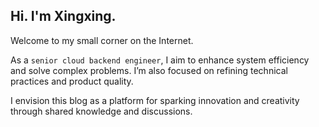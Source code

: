 ## Hi. I'm Xingxing. 

Welcome to my small corner on the Internet.

As a `senior cloud backend engineer`, I aim to enhance system efficiency and solve complex problems. I’m also focused on refining technical practices and product quality.

I envision this blog as a platform for sparking innovation and creativity through shared knowledge and discussions.





<h2></h2>

<!--### Languages

![JAVA](https://img.shields.io/badge/languages-JAVA-brightgreen)  

### Frameworks
![Spring](https://img.shields.io/badge/BACK--END-Spring-yellowgreen) 
![SpringBoot](https://img.shields.io/badge/BACK--END-SpringBoot-yellowgreen)
![SpringCloud](https://img.shields.io/badge/BACK--END-SpringCloud-yellowgreen)
![MyBatis](https://img.shields.io/badge/BACK--END-MyBatis-yellowgreen)
![Hibernate](https://img.shields.io/badge/BACK--END-Hibernate-yellowgreen)


![JavaScript](https://img.shields.io/badge/FRONT--END-JavaScript-blue) 
![jQuery](https://img.shields.io/badge/FRONT--END-jQuery-blue) 
![Ajax](https://img.shields.io/badge/FRONT--END-Ajax-blue) 
![HTML](https://img.shields.io/badge/FRONT--END-HTML-blue) 
![CSS](https://img.shields.io/badge/FRONT--END-CSS-blue) 
![EasyUI](https://img.shields.io/badge/FRONT--END-EasyUI-blue) 
![BootStrap](https://img.shields.io/badge/FRONT--END-BootStrap-blue) 
![VUE](https://img.shields.io/badge/FRONT--END-VUE-blue) 



![MySQl](https://img.shields.io/badge/Storage-MySQl-orange)
![Oracle](https://img.shields.io/badge/Storage-Oracle-orange) 
![SQL Server](https://img.shields.io/badge/Storage-SQLServer-orange) 




![Redis](https://img.shields.io/badge/Middleware-Redis-lightgrey)
![Kafka](https://img.shields.io/badge/Middleware-Kafka-lightgrey)
![ElasticSearch](https://img.shields.io/badge/Middleware-ElasticSearch-lightgrey)
![Zookeeper](https://img.shields.io/badge/Middleware-Zookeeper-lightgrey)
![Apollo](https://img.shields.io/badge/Middleware-Apollo-lightgrey)
![Docker](https://img.shields.io/badge/Middleware-Docker-lightgrey)
![Jenkins](https://img.shields.io/badge/Middleware-Jenkins-lightgrey)
-->



<!--[![Top Langs](https://github-readme-stats.vercel.app/api/top-langs/?username=zhengstar94&layout=compact)](https://github.com/zhengstar94/github-readme-stats)-->


<!--
**zhengstar94/zhengstar94** is a ✨ _special_ ✨ repository because its `README.md` (this file) appears on your GitHub profile.

Here are some ideas to get you started:

- 🔭 I’m currently working on ...
- 🌱 I’m currently learning ...
- 👯 I’m looking to collaborate on ...
- 🤔 I’m looking for help with ...
- 💬 Ask me about ...
- 📫 How to reach me: ...
- 😄 Pronouns: ...
- ⚡ Fun fact: ...
-->
